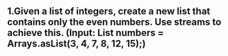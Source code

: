 ## 1.Given a list of integers, create a new list that contains only the even numbers. Use streams to achieve this. (Input: List<Integer> numbers = Arrays.asList(3, 4, 7, 8, 12, 15);)
